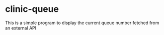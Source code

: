 # clinic-queue

This is a simple program to display the current queue number fetched from an external API
